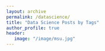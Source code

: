 ```yaml
---
layout: archive
permalink: /datascience/
title: "Data Science Posts by Tags"
author_profile: true
header:
   image: "/image/msu.jpg"
---
```

